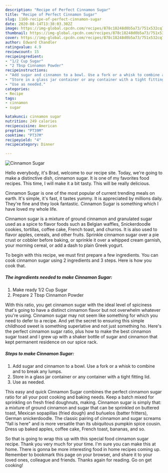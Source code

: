 ```yaml
---
description: "Recipe of Perfect Cinnamon Sugar"
title: "Recipe of Perfect Cinnamon Sugar"
slug: 1160-recipe-of-perfect-cinnamon-sugar
date: 2020-08-14T13:38:03.302Z
image: https://img-global.cpcdn.com/recipes/878c18248d0b5a73/751x532cq70/cinnamon-sugar-recipe-main-photo.jpg
thumbnail: https://img-global.cpcdn.com/recipes/878c18248d0b5a73/751x532cq70/cinnamon-sugar-recipe-main-photo.jpg
cover: https://img-global.cpcdn.com/recipes/878c18248d0b5a73/751x532cq70/cinnamon-sugar-recipe-main-photo.jpg
author: Edward Chandler
ratingvalue: 4.9
reviewcount: 15
recipeingredient:
- "1/2 Cup Sugar"
- "2 Tbsp Cinnamon Powder"
recipeinstructions:
- "Add sugar and cinnamon to a bowl. Use a fork or a whisk to combine and to break any lumps."
- "Store in a glass jar container or any container with a tight fitting lid."
- "Use as needed."
categories:
- Recipe
tags:
- cinnamon
- sugar

katakunci: cinnamon sugar 
nutrition: 249 calories
recipecuisine: American
preptime: "PT39M"
cooktime: "PT37M"
recipeyield: "4"
recipecategory: Dinner

---
```



![Cinnamon Sugar](https://img-global.cpcdn.com/recipes/878c18248d0b5a73/751x532cq70/cinnamon-sugar-recipe-main-photo.jpg)

Hello everybody, it's Brad, welcome to our recipe site. Today, we're going to make a distinctive dish, cinnamon sugar. It is one of my favorites food recipes. This time, I will make it a bit tasty. This will be really delicious.

Cinnamon Sugar is one of the most popular of current trending meals on earth. It's simple, it's fast, it tastes yummy. It is appreciated by millions daily. They're fine and they look fantastic. Cinnamon Sugar is something which I have loved my whole life.

Cinnamon sugar is a mixture of ground cinnamon and granulated sugar used as a spice to flavor foods such as Belgian waffles, Snickerdoodle cookies, tortillas, coffee cake, French toast, and churros. It is also used to flavor apples, cereals, and other fruits. Sprinkle cinnamon sugar over a pie crust or cobbler before baking, or sprinkle it over a whipped cream garnish, your morning cereal, or add a dash to plain Greek yogurt.


To begin with this recipe, we must first prepare a few ingredients. You can cook cinnamon sugar using 2 ingredients and 3 steps. Here is how you cook that.

<!--inarticleads1-->

##### The ingredients needed to make Cinnamon Sugar:

1. Make ready 1/2 Cup Sugar
1. Prepare 2 Tbsp Cinnamon Powder


With this ratio, you get cinnamon sugar with the ideal level of spiciness that&#39;s going to have a distinct cinnamon flavor but not overwhelm whatever you&#39;re using. Cinnamon sugar may not seem like something for which you need to defer to a recipe. And yet the secret to ensuring this simple childhood sweet is something superlative and not just something ho. Here&#39;s the perfect cinnamon sugar ratio, plus how to make the best cinnamon sugar toast and I grew up with a shaker bottle of sugar and cinnamon that kept permanent residence on our spice rack. 

<!--inarticleads2-->

##### Steps to make Cinnamon Sugar:

1. Add sugar and cinnamon to a bowl. Use a fork or a whisk to combine and to break any lumps.
1. Store in a glass jar container or any container with a tight fitting lid.
1. Use as needed.


This easy and quick Cinnamon Sugar combines the perfect cinnamon sugar ratio for all your post cooking and baking needs. Keep a batch mixed for sprinkling on fresh fried doughnuts, making. Cinnamon sugar is simply that: a mixture of ground cinnamon and sugar that can be sprinkled on buttered toast, Mexican sopapillas (fried dough) and buñuelos (batter fritters), German snickerdoodle. The classic pairing of cinnamon and sugar screams &#34;fall is here&#34; and is more versatile than its ubiquitous pumpkin spice cousin. Dress up baked apples, coffee cake, French toast, bananas, and so. 

So that is going to wrap this up with this special food cinnamon sugar recipe. Thank you very much for your time. I'm sure you can make this at home. There is gonna be more interesting food in home recipes coming up. Remember to bookmark this page on your browser, and share it to your loved ones, colleague and friends. Thanks again for reading. Go on get cooking!
